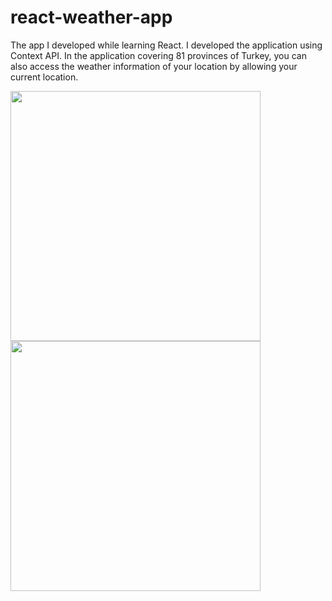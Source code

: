 # react-weather-app
The app I developed while learning React. I developed the application using Context API. In the application covering 81 provinces of Turkey, you can also access the weather information of your location by allowing your current location.

<kbd><img width="400" height="400" src="https://i.ibb.co/6F7BkYb/sss1.png"/></kbd>
<kbd><img width="400" height="400" src="https://i.ibb.co/Z200Jmt/sss2.png"/></kbd>

 
 
